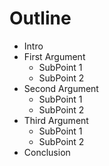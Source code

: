 # Outline

* Intro
* First Argument
  * SubPoint 1
  * SubPoint 2
* Second Argument
  * SubPoint 1
  * SubPoint 2
* Third Argument
  * SubPoint 1
  * SubPoint 2
* Conclusion
